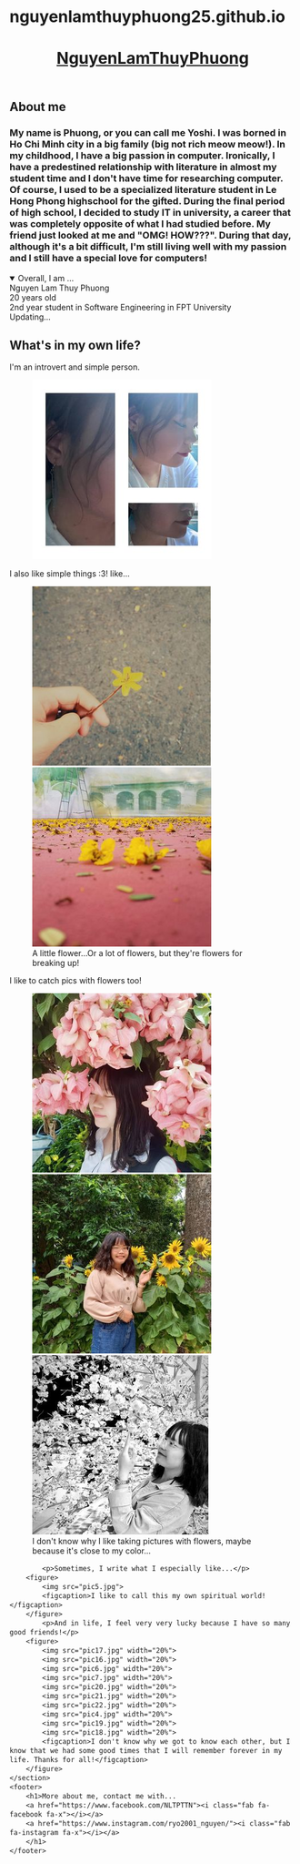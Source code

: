 # nguyenlamthuyphuong25.github.io
<!DOCTYPE html>
<html lang="en">
<head>
	<meta charset="UTF-8">
	<title>Phuong's profile</title>
	<link rel="stylesheet" href="Myprofile.css">
	<script src="https://kit.fontawesome.com/d6ddd70e96.js" crossorigin="anonymous"></script>
</head>
<header>
	<h1><u>NguyenLamThuyPhuong</u></h1>
</header>
<body>
	<section>
		<h2>About me</h2>
		<h3>My name is Phuong, or you can call me Yoshi. I was borned in Ho Chi Minh city in a big family (big not rich meow meow!). In my childhood, I have a big passion in computer. Ironically, I have a predestined relationship with literature in almost my student time and I don't have time for researching computer. Of course, I used to be a specialized literature student in Le Hong Phong highschool for the gifted. During the final period of high school, I decided to study IT in university, a career that was completely opposite of what I had studied before. My friend just looked at me and "OMG! HOW???". During that day, although it's a bit difficult, I'm still living well with my passion and I still have a special love for computers!</h3>
		<details open>
			<summary>Overall, I am ...</summary> 
			<div>Nguyen Lam Thuy Phuong</div>
			<div>20 years old</div>
			<div>2nd year student in Software Engineering in FPT University</div>
			<div>Updating...</div>
		</details>
	</section>
	<section>
		<h2>What's in my own life?</h2>
			<p>I'm an introvert and simple person. </p>
		<figure>
			<img src="pic1.jpg">
		</figure>
			<p>I also like simple things :3! like...</p>
		<figure>
			<img src="pic9.jpg">
			<img src="pic3.jpg">
			<figcaption>A little flower...Or a lot of flowers, but they're flowers for breaking up!</figcaption>
		</figure>
			<p>I like to catch pics with flowers too!</p>
		<figure>
			<img src="pic10.jpg">
			<img src="pic13.jpg">
			<img src="pic14.jpg">
			<figcaption>I don't know why I like taking pictures with flowers, maybe because it's close to my color...</figcaption>
		</figure>

			<p>Sometimes, I write what I especially like...</p>
		<figure>
			<img src="pic5.jpg">
			<figcaption>I like to call this my own spiritual world!</figcaption>
		</figure>
			<p>And in life, I feel very very lucky because I have so many good friends!</p>
		<figure>
			<img src="pic17.jpg" width="20%">
			<img src="pic16.jpg" width="20%">
			<img src="pic6.jpg" width="20%">
			<img src="pic7.jpg" width="20%">
			<img src="pic20.jpg" width="20%">
			<img src="pic21.jpg" width="20%">
			<img src="pic22.jpg" width="20%">
			<img src="pic4.jpg" width="20%">
			<img src="pic19.jpg" width="20%">
			<img src="pic18.jpg" width="20%">
			<figcaption>I don't know why we got to know each other, but I know that we had some good times that I will remember forever in my life. Thanks for all!</figcaption>
		</figure>
	</section>
	<footer>
		<h1>More about me, contact me with...
		<a href="https://www.facebook.com/NLTPTTN"><i class="fab fa-facebook fa-x"></i></a>
		<a href="https://www.instagram.com/ryo2001_nguyen/"><i class="fab fa-instagram fa-x"></i></a>
		</h1>
	</footer>
</body>
</html>


